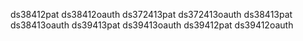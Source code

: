ds38412pat
ds38412oauth
ds372413pat
ds372413oauth
ds38413pat
ds38413oauth
ds39413pat
ds39413oauth
ds39412pat
ds39412oauth